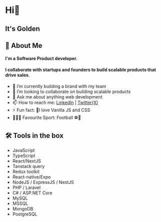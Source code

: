 
# Hi👋 
## It's Golden

## 👤 About Me
#### I'm a Software Product developer.
#### I collaborate with startups and founders to build scalable products that drive sales.

- 🔭 I’m currently building a brand with my team
- 👯 I’m looking to collaborate on building scalable products
- 💬 Ask me about anything web development
- 📫 How to reach me: [LinkedIn](https://linkedin.com/in/goldenazubuike) | [Twitter(X)](https://twitter.com/chibue_exe)
- ⚡ Fun fact: 🤔I love Vanilla JS and CSS
- 🤾🏽‍♂️ Favourite Sport: Football ⚽🥅

## 🛠 Tools in the box
- JavaScript
- TypeScript
- React/NextJS
- Tanstack query
- Redux toolkit
- React-native/Expo
- NodeJS / ExpressJS / NestJS
- PHP / Laravel
- C# / ASP.NET Core
- MySQL
- MSSQL
- MongoDB
- PostgreSQL
